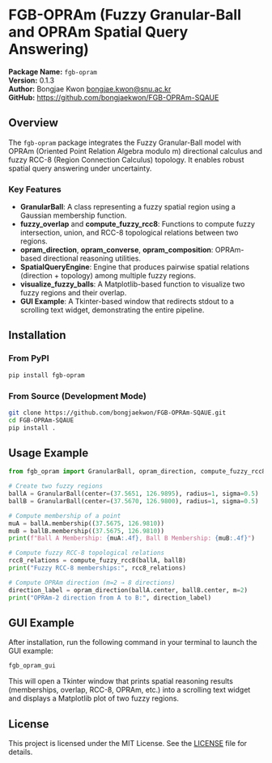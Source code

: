 # FGB-OPRAm (Fuzzy Granular-Ball and OPRAm Spatial Query Answering)

**Package Name:** `fgb-opram`  
**Version:** 0.1.3  
**Author:** Bongjae Kwon <bongjae.kwon@snu.ac.kr>  
**GitHub:** https://github.com/bongjaekwon/FGB-OPRAm-SQAUE  

## Overview
The `fgb-opram` package integrates the Fuzzy Granular-Ball model with OPRAm (Oriented Point Relation Algebra modulo m) directional calculus 
and fuzzy RCC-8 (Region Connection Calculus) topology. It enables robust spatial query answering under uncertainty.

### Key Features
- **GranularBall**: A class representing a fuzzy spatial region using a Gaussian membership function.
- **fuzzy_overlap** and **compute_fuzzy_rcc8**: Functions to compute fuzzy intersection, union, and RCC-8 topological relations between two regions.
- **opram_direction**, **opram_converse**, **opram_composition**: OPRAm-based directional reasoning utilities.
- **SpatialQueryEngine**: Engine that produces pairwise spatial relations (direction + topology) among multiple fuzzy regions.
- **visualize_fuzzy_balls**: A Matplotlib-based function to visualize two fuzzy regions and their overlap.
- **GUI Example**: A Tkinter-based window that redirects stdout to a scrolling text widget, demonstrating the entire pipeline.

## Installation

### From PyPI
```bash
pip install fgb-opram
```

### From Source (Development Mode)
```bash
git clone https://github.com/bongjaekwon/FGB-OPRAm-SQAUE.git
cd FGB-OPRAm-SQAUE
pip install .
```

## Usage Example

```python
from fgb_opram import GranularBall, opram_direction, compute_fuzzy_rcc8

# Create two fuzzy regions
ballA = GranularBall(center=(37.5651, 126.9895), radius=1, sigma=0.5)
ballB = GranularBall(center=(37.5670, 126.9800), radius=1, sigma=0.5)

# Compute membership of a point
muA = ballA.membership((37.5675, 126.9810))
muB = ballB.membership((37.5675, 126.9810))
print(f"Ball A Membership: {muA:.4f}, Ball B Membership: {muB:.4f}")

# Compute fuzzy RCC-8 topological relations
rcc8_relations = compute_fuzzy_rcc8(ballA, ballB)
print("Fuzzy RCC-8 memberships:", rcc8_relations)

# Compute OPRAm direction (m=2 → 8 directions)
direction_label = opram_direction(ballA.center, ballB.center, m=2)
print("OPRAm-2 direction from A to B:", direction_label)
```

## GUI Example

After installation, run the following command in your terminal to launch the GUI example:

```bash
fgb_opram_gui
```

This will open a Tkinter window that prints spatial reasoning results (memberships, overlap, RCC-8, OPRAm, etc.) 
into a scrolling text widget and displays a Matplotlib plot of two fuzzy regions.

## License
This project is licensed under the MIT License. See the [LICENSE](LICENSE) file for details.
